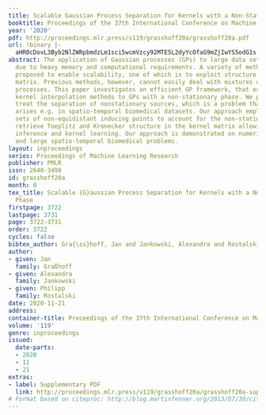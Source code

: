 ```yaml
---
title: Scalable Gaussian Process Separation for Kernels with a Non-Stationary Phase
booktitle: Proceedings of the 37th International Conference on Machine Learning
year: '2020'
pdf: http://proceedings.mlr.press/v119/grasshoff20a/grasshoff20a.pdf
url: !binary |-
  aHR0cDovL3Byb2NlZWRpbmdzLm1sci5wcmVzcy92MTE5L2dyYcOfaG9mZjIwYS5odG1s
abstract: The application of Gaussian processes (GPs) to large data sets is limited
  due to heavy memory and computational requirements. A variety of methods has been
  proposed to enable scalability, one of which is to exploit structure in the kernel
  matrix. Previous methods, however, cannot easily deal with mixtures of non-stationary
  processes. This paper investigates an efficient GP framework, that extends structured
  kernel interpolation methods to GPs with a non-stationary phase. We particularly
  treat the separation of nonstationary sources, which is a problem that commonly
  arises e.g. in spatio-temporal biomedical datasets. Our approach employs multiple
  sets of non-equidistant inducing points to account for the non-stationarity and
  retrieve Toeplitz and Kronecker structure in the kernel matrix allowing for efficient
  inference and kernel learning. Our approach is demonstrated on numerical examples
  and large spatio-temporal biomedical problems.
layout: inproceedings
series: Proceedings of Machine Learning Research
publisher: PMLR
issn: 2640-3498
id: grasshoff20a
month: 0
tex_title: Scalable {G}aussian Process Separation for Kernels with a Non-Stationary
  Phase
firstpage: 3722
lastpage: 3731
page: 3722-3731
order: 3722
cycles: false
bibtex_author: Gra{\ss}hoff, Jan and Jankowski, Alexandra and Rostalski, Philipp
author:
- given: Jan
  family: Graßhoff
- given: Alexandra
  family: Jankowski
- given: Philipp
  family: Rostalski
date: 2020-11-21
address: 
container-title: Proceedings of the 37th International Conference on Machine Learning
volume: '119'
genre: inproceedings
issued:
  date-parts:
  - 2020
  - 11
  - 21
extras:
- label: Supplementary PDF
  link: http://proceedings.mlr.press/v119/grasshoff20a/grasshoff20a-supp.pdf
# Format based on citeproc: http://blog.martinfenner.org/2013/07/30/citeproc-yaml-for-bibliographies/
---
```

